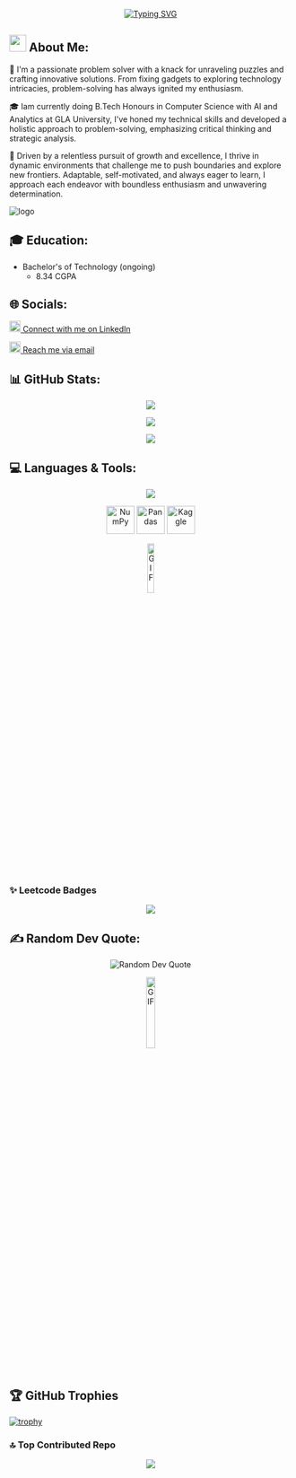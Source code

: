 
<p align="center">
  <a href="https://git.io/typing-svg">
    <img src="https://readme-typing-svg.herokuapp.com?font=Special+Elite&size=35&duration=2000&pause=500&color=FFFFFF&background=000000&center=true&vCenter=true&multiline=true&random=false&width=1000&height=110&lines=Hey!+My+name+is+Pawan!;Welcome+to+my+GitHub+Profile!" alt="Typing SVG">
  </a>
</p>

## <img src="https://emojis.slackmojis.com/emojis/images/1531849430/4246/blob-sunglasses.gif?1531849430" width="30"/> About Me: 
👋 I'm a passionate problem solver with a knack for unraveling puzzles and crafting innovative solutions. From fixing gadgets to exploring technology intricacies, problem-solving has always ignited my enthusiasm.

🎓 Iam currently doing B.Tech Honours in Computer Science with AI and Analytics at GLA University, I've honed my technical skills and developed a holistic approach to problem-solving, emphasizing critical thinking and strategic analysis.

🚀 Driven by a relentless pursuit of growth and excellence, I thrive in dynamic environments that challenge me to push boundaries and explore new frontiers. Adaptable, self-motivated, and always eager to learn, I approach each endeavor with boundless enthusiasm and unwavering determination.

![logo](https://user-images.githubusercontent.com/10498744/210012254-234538ff-d198-48aa-8964-37e6fd45d227.gif)

## 🎓 Education:
- Bachelor's of Technology (ongoing)
  + 8.34 CGPA



  
## 🌐 Socials:
  <p>
  <a href="https://www.linkedin.com/in/pavan-agrawal-958a4a288" target="_blank">
    <img src="https://cdn-icons-png.flaticon.com/512/174/174857.png" alt="LinkedIn" width="20" height="20" />
    Connect with me on LinkedIn
  </a>
</p>
<p>
  <a href="mailto:pavanagrawalofficial1@gmail.com">
    <img src="https://cdn-icons-png.flaticon.com/512/281/281769.png" alt="Gmail" width="20" height="20" />
    Reach me via email
  </a>
</p>


## 📊 GitHub Stats:

<p align="center">
  <img src="https://github-readme-stats.vercel.app/api?username=Pawan-Agrawall&theme=dark&hide_border=false&include_all_commits=false&count_private=false" />
</p>

<p align="center">
  <img src="https://nirzak-streak-stats.vercel.app/?user=Pawan-Agrawall&theme=dark&hide_border=false" />
</p>

<p align="center">
  <img src="https://github-readme-stats.vercel.app/api/top-langs/?username=Pawan-Agrawall&theme=dark&hide_border=false&include_all_commits=false&count_private=false&layout=compact" />
</p>

## 💻 Languages & Tools:
<p align="center">
  <a href="https://skillicons.dev">
    <img src="https://skillicons.dev/icons?i=html,css,js,py,java,php,mysql,react,nextjs,flutter,tailwind,linux,git,tensorflow,pytorch,sklearn,flask,ai,wordpress,electron,docker,postman,sqlite,fastapi&perline=6" />
  </a>
</p>
<p align="center">
  <img src="https://cdn.jsdelivr.net/gh/devicons/devicon/icons/numpy/numpy-original.svg" height="50" title="NumPy" />
  <img src="https://cdn.jsdelivr.net/gh/devicons/devicon/icons/pandas/pandas-original.svg" height="50" title="Pandas" />
  <img src="https://cdn.jsdelivr.net/gh/devicons/devicon@latest/icons/kaggle/kaggle-original-wordmark.svg" height="50" title="Kaggle" />
</p>
<p align="center">
  <img src="https://media.giphy.com/media/du3J3cXyzhj75IOgvA/giphy.gif" width="15%" alt="GIF">
</p>

### ✨ Leetcode Badges
<p align="center">
  <img src="https://leetcode-badge-showcase.vercel.app/api?username=Pavan1456&theme=nightowl&animated=true" />
</p>


## ✍️ Random Dev Quote:
<p align="center">
  <img src="https://quotes-github-readme.vercel.app/api?type=horizontal&theme=radical" alt="Random Dev Quote">
</p>
<p align="center">
  <img src="https://media.giphy.com/media/XRnbDusSE2cBG/giphy.gif" width="18%" alt="GIF">
</p>


## 🏆 GitHub Trophies
[![trophy](https://github-profile-trophy.vercel.app/?username=Pawan-Agrawall&theme=onedark)](https://github.com/ryo-ma/github-profile-trophy)


### 🔝 Top Contributed Repo
<p align="center">
  <img src="https://github-contributor-stats.vercel.app/api?username=Pawan-Agrawall&limit=5&theme=dark&combine_all_yearly_contributions=true" />
</p>
